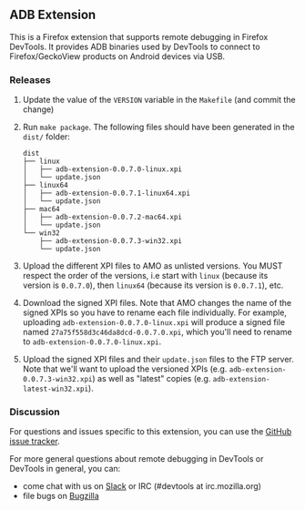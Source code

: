 ## ADB Extension

This is a Firefox extension that supports remote debugging in Firefox DevTools.
It provides ADB binaries used by DevTools to connect to Firefox/GeckoView products on Android devices via USB.

### Releases

1. Update the value of the `VERSION` variable in the `Makefile` (and commit the change)
2. Run `make package`. The following files should have been generated in the `dist/` folder:

    ```
    dist
    ├── linux
    │   ├── adb-extension-0.0.7.0-linux.xpi
    │   └── update.json
    ├── linux64
    │   ├── adb-extension-0.0.7.1-linux64.xpi
    │   └── update.json
    ├── mac64
    │   ├── adb-extension-0.0.7.2-mac64.xpi
    │   └── update.json
    └── win32
        ├── adb-extension-0.0.7.3-win32.xpi
        └── update.json
    ```

3. Upload the different XPI files to AMO as unlisted versions. You MUST respect the order of the versions, i.e start with `linux` (because its version is `0.0.7.0`), then `linux64` (because its version is `0.0.7.1`), etc.
4. Download the signed XPI files. Note that AMO changes the name of the signed XPIs so you have to rename each file individually. For example, uploading `adb-extension-0.0.7.0-linux.xpi` will produce a signed file named `27a75f558d3c46da8dcd-0.0.7.0.xpi`, which you'll need to rename to `adb-extension-0.0.7.0-linux.xpi`.
5. Upload the signed XPI files and their `update.json` files to the FTP server.  Note that we'll want to upload the versioned XPIs (e.g. `adb-extension-0.0.7.3-win32.xpi`) as well as "latest" copies (e.g. `adb-extension-latest-win32.xpi`).

### Discussion

For questions and issues specific to this extension, you can use the [GitHub issue tracker](https://github.com/mozilla/devtools-adb-extension/issues).

For more general questions about remote debugging in DevTools or DevTools in general, you can:
- come chat with us on [Slack](https://devtools-html-slack.herokuapp.com/) or IRC (#devtools at irc.mozilla.org)
- file bugs on [Bugzilla](https://bugzilla.mozilla.org/enter_bug.cgi?product=DevTools)
